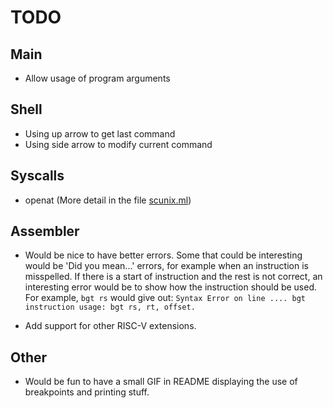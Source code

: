 # TODO

## Main

* Allow usage of program arguments

## Shell

* Using up arrow to get last command
* Using side arrow to modify current command

## Syscalls

* openat (More detail in the file [scunix.ml](./arrakis/lib/syscall/scunix.ml]))

## Assembler

* Would be nice to have better errors.
  Some that could be interesting would be 'Did you mean...' errors, for example
  when an instruction is misspelled.
  If there is a start of instruction and the rest is not correct, an interesting
  error would be to show how the instruction should be used.
  For example, ``bgt rs`` would give out:
  ``Syntax Error on line .... bgt instruction usage: bgt rs, rt, offset.``

* Add support for other RISC-V extensions.

## Other

* Would be fun to have a small GIF in README displaying the use of breakpoints
  and printing stuff.
